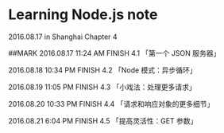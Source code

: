 # Learning Node.js note

2016.08.17 in Shanghai Chapter 4

##MARK
2016.08.17 11:24 AM FINISH 4.1 「第一个 JSON 服务器」

2016.08.18 10:34 PM FINISH 4.2 「Node 模式：异步循环」

2016.08.19 11:05 PM FINISH 4.3 「小戏法：处理更多请求」

2016.08.20 10:33 PM FINISH 4.4 「请求和响应对象的更多细节」

2016.08.21 6:04 PM FINISH 4.5 「提高灵活性：GET 参数」
